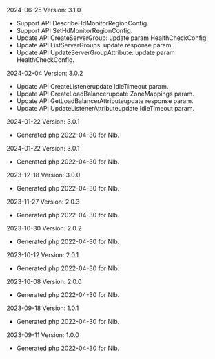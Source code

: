 2024-06-25 Version: 3.1.0
- Support API DescribeHdMonitorRegionConfig.
- Support API SetHdMonitorRegionConfig.
- Update API CreateServerGroup: update param HealthCheckConfig.
- Update API ListServerGroups: update response param.
- Update API UpdateServerGroupAttribute: update param HealthCheckConfig.


2024-02-04 Version: 3.0.2
- Update API CreateListenerupdate IdleTimeout param.
- Update API CreateLoadBalancerupdate ZoneMappings param.
- Update API GetLoadBalancerAttributeupdate response param.
- Update API UpdateListenerAttributeupdate IdleTimeout param.


2024-01-22 Version: 3.0.1
- Generated php 2022-04-30 for Nlb.

2024-01-22 Version: 3.0.1
- Generated php 2022-04-30 for Nlb.

2023-12-18 Version: 3.0.0
- Generated php 2022-04-30 for Nlb.

2023-11-27 Version: 2.0.3
- Generated php 2022-04-30 for Nlb.

2023-10-30 Version: 2.0.2
- Generated php 2022-04-30 for Nlb.

2023-10-12 Version: 2.0.1
- Generated php 2022-04-30 for Nlb.

2023-10-08 Version: 2.0.0
- Generated php 2022-04-30 for Nlb.

2023-09-18 Version: 1.0.1
- Generated php 2022-04-30 for Nlb.

2023-09-11 Version: 1.0.0
- Generated php 2022-04-30 for Nlb.

